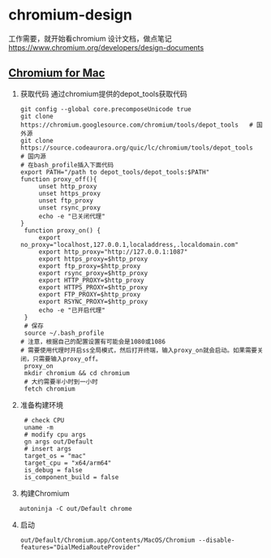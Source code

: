 # chromium-design
工作需要，就开始看chromium 设计文档，做点笔记   
https://www.chromium.org/developers/design-documents    

## [Chromium for Mac](https://github.com/chromium/chromium/blob/main/docs/mac_build_instructions.md)
1. 获取代码
   通过chromium提供的depot_tools获取代码    
   ```shell
   git config --global core.precomposeUnicode true
   git clone https://chromium.googlesource.com/chromium/tools/depot_tools   # 国外源
   git clone https://source.codeaurora.org/quic/lc/chromium/tools/depot_tools    # 国内源
   # 在bash_profile插入下面代码 
   export PATH="/path to depot_tools/depot_tools:$PATH"
   function proxy_off(){
        unset http_proxy
        unset https_proxy
        unset ftp_proxy
        unset rsync_proxy
        echo -e "已关闭代理"
   }
    function proxy_on() {
        export no_proxy="localhost,127.0.0.1,localaddress,.localdomain.com"
        export http_proxy="http://127.0.0.1:1087"
        export https_proxy=$http_proxy
        export ftp_proxy=$http_proxy
        export rsync_proxy=$http_proxy
        export HTTP_PROXY=$http_proxy
        export HTTPS_PROXY=$http_proxy
        export FTP_PROXY=$http_proxy
        export RSYNC_PROXY=$http_proxy
        echo -e "已开启代理"
    }
    # 保存
    source ~/.bash_profile
   # 注意，根据自己的配置设置有可能会是1080或1086
   # 需要使用代理时开启ss全局模式，然后打开终端，输入proxy_on就会启动。如果需要关闭，只需要输入proxy_off。
    proxy_on
    mkdir chromium && cd chromium   
    # 大约需要半小时到一小时
    fetch chromium 
   ```
2. 准备构建环境
   ```shell
    # check CPU
    uname -m
    # modify cpu args
    gn args out/Default
    # insert args
    target_os = "mac"
    target_cpu = "x64/arm64"
    is_debug = false
    is_component_build = false
   ```
3. 构建Chromium
  ```shell
     autoninja -C out/Default chrome
  ```

4. 启动
   ```shell
   out/Default/Chromium.app/Contents/MacOS/Chromium --disable-features="DialMediaRouteProvider"
   ```
